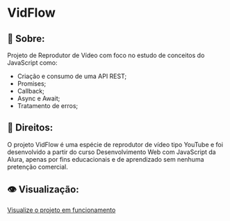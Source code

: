 # VidFlow
## :book: Sobre:
Projeto de Reprodutor de Vídeo com foco no estudo de conceitos do JavaScript como:
 - Criação e consumo de uma API REST;
 - Promises;
 - Callback;
 - Async e Await;
 - Tratamento de erros;
## :memo: Direitos:
O projeto VidFlow é uma espécie de reprodutor de vídeo tipo YouTube e foi desenvolvido a partir do curso Desenvolvimento Web com JavaScript da Alura, apenas por fins educacionais e de aprendizado sem nenhuma pretenção comercial.
## :eye: Visualização:
<a href="https://alura-books-one-amber.vercel.app" target="_blank">Visualize o projeto em funcionamento</a>
